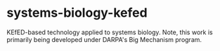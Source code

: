 systems-biology-kefed
=====================

KEfED-based technology applied to systems biology. Note, this work is primarily being developed under DARPA's Big Mechanism program. 
